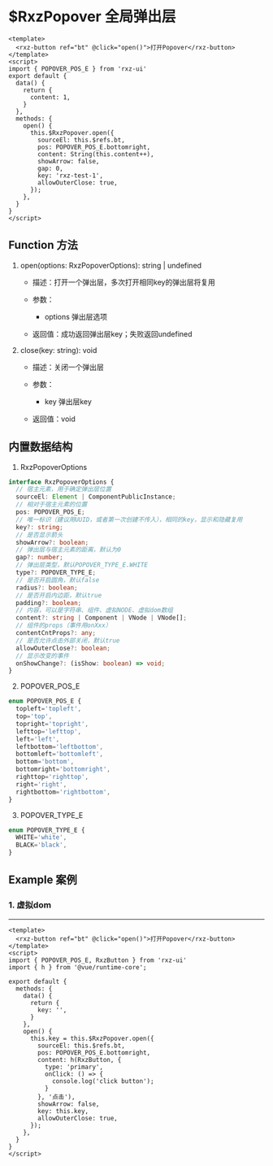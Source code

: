 # $RxzPopover 全局弹出层

<TestRxzPopover></TestRxzPopover>

```vue
<template>
  <rxz-button ref="bt" @click="open()">打开Popover</rxz-button>
</template>
<script>
import { POPOVER_POS_E } from 'rxz-ui'
export default {
  data() {
    return {
      content: 1,
    }
  },
  methods: {
    open() {
      this.$RxzPopover.open({
        sourceEl: this.$refs.bt,
        pos: POPOVER_POS_E.bottomright,
        content: String(this.content++),
        showArrow: false,
        gap: 0,
        key: 'rxz-test-1',
        allowOuterClose: true,
      });
    },
  }
}
</script>
```

## Function 方法

1. open(options: RxzPopoverOptions): string | undefined  
   
   + 描述：打开一个弹出层，多次打开相同key的弹出层将复用
   
   + 参数：
     
     + options 弹出层选项
   
   + 返回值：成功返回弹出层key；失败返回undefined

2. close(key: string): void  
   
   + 描述：关闭一个弹出层
   
   + 参数：
     
     + key 弹出层key
   
   + 返回值：void


## 内置数据结构

1. RxzPopoverOptions

```ts
interface RxzPopoverOptions {
  // 宿主元素，用于确定弹出层位置
  sourceEl: Element | ComponentPublicInstance;
  // 相对于宿主元素的位置
  pos: POPOVER_POS_E;
  // 唯一标识（建议用UUID，或者第一次创建不传入），相同的key，显示和隐藏复用
  key?: string;
  // 是否显示箭头
  showArrow?: boolean;
  // 弹出层与宿主元素的距离，默认为0
  gap?: number;
  // 弹出层类型，默认POPOVER_TYPE_E.WHITE
  type?: POPOVER_TYPE_E;
  // 是否开启圆角，默认false
  radius?: boolean;
  // 是否开启内边距，默认true
  padding?: boolean;
  // 内容，可以是字符串、组件、虚拟NODE、虚拟dom数组
  content?: string | Component | VNode | VNode[];
  // 组件的props（事件用onXxx）
  contentCntProps?: any;
  // 是否允许点击外部关闭，默认true
  allowOuterClose?: boolean;
  // 显示改变的事件
  onShowChange?: (isShow: boolean) => void;
}

```

2. POPOVER_POS_E

```ts
enum POPOVER_POS_E {
  topleft='topleft',
  top='top',
  topright='topright',
  lefttop='lefttop',
  left='left',
  leftbottom='leftbottom',
  bottomleft='bottomleft',
  bottom='bottom',
  bottomright='bottomright',
  righttop='righttop',
  right='right',
  rightbottom='rightbottom',
}
```

3. POPOVER_TYPE_E

```ts
enum POPOVER_TYPE_E {
  WHITE='white',
  BLACK='black',
}
```

## Example 案例

### 1. 虚拟dom

---

<TestRxzPopoverExp1></TestRxzPopoverExp1>

``` vue 
<template>
  <rxz-button ref="bt" @click="open()">打开Popover</rxz-button>
</template>
<script>
import { POPOVER_POS_E, RxzButton } from 'rxz-ui'
import { h } from '@vue/runtime-core';

export default {
  methods: {
    data() {
      return {
        key: '',
      }
    },
    open() {
      this.key = this.$RxzPopover.open({
        sourceEl: this.$refs.bt,
        pos: POPOVER_POS_E.bottomright,
        content: h(RxzButton, {
          type: 'primary',
          onClick: () => {
            console.log('click button');
          }
        }, '点击'),
        showArrow: false,
        key: this.key,
        allowOuterClose: true,
      });
    },
  }
}
</script>
```
